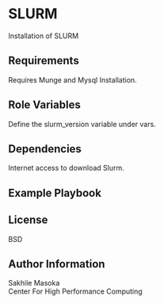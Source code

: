 SLURM
=========

Installation of SLURM

Requirements
------------

Requires Munge and Mysql Installation. 


Role Variables
--------------

Define the slurm_version variable under vars. 

Dependencies
------------

Internet access to download Slurm.


Example Playbook
----------------


License
-------

BSD

Author Information
------------------

Sakhile Masoka<br/>
Center For High Performance Computing
